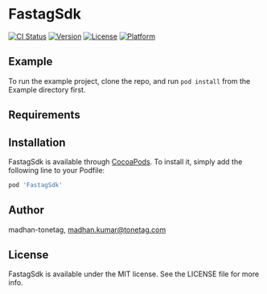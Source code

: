 # FastagSdk

[![CI Status](https://img.shields.io/travis/madhan-tonetag/FastagSdk.svg?style=flat)](https://travis-ci.org/madhan-tonetag/FastagSdk)
[![Version](https://img.shields.io/cocoapods/v/FastagSdk.svg?style=flat)](https://cocoapods.org/pods/FastagSdk)
[![License](https://img.shields.io/cocoapods/l/FastagSdk.svg?style=flat)](https://cocoapods.org/pods/FastagSdk)
[![Platform](https://img.shields.io/cocoapods/p/FastagSdk.svg?style=flat)](https://cocoapods.org/pods/FastagSdk)

## Example

To run the example project, clone the repo, and run `pod install` from the Example directory first.

## Requirements

## Installation

FastagSdk is available through [CocoaPods](https://cocoapods.org). To install
it, simply add the following line to your Podfile:

```ruby
pod 'FastagSdk'
```

## Author

madhan-tonetag, madhan.kumar@tonetag.com

## License

FastagSdk is available under the MIT license. See the LICENSE file for more info.
